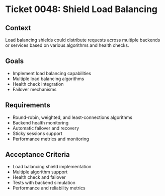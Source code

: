 # Ticket 0048: Shield Load Balancing

## Context
Load balancing shields could distribute requests across multiple backends or services based on various algorithms and health checks.

## Goals
- Implement load balancing capabilities
- Multiple load balancing algorithms
- Health check integration
- Failover mechanisms

## Requirements
- Round-robin, weighted, and least-connections algorithms
- Backend health monitoring
- Automatic failover and recovery
- Sticky sessions support
- Performance metrics and monitoring

## Acceptance Criteria
- Load balancing shield implementation
- Multiple algorithm support
- Health check and failover
- Tests with backend simulation
- Performance and reliability metrics